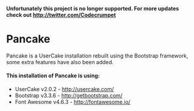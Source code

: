 #### Unfortunately this project is no longer supported. For more updates check out http://twitter.com/Codecrumpet

# Pancake
Pancake is a UserCake installation rebuilt using the Bootstrap framework, some extra features have also been added.

#### This installation of Pancake is using:

* UserCake v2.0.2 - http://usercake.com/
* Bootstrap v3.3.6 - http://getbootstrap.com/
* Font Awesome v4.6.3 - http://fontawesome.io/
